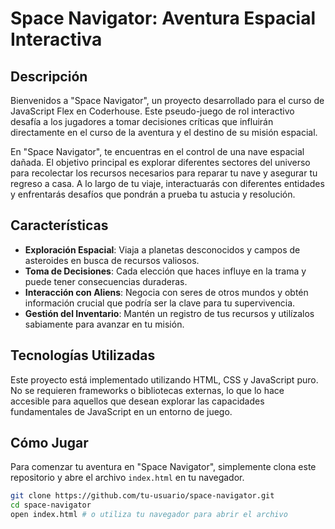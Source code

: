 # Space Navigator: Aventura Espacial Interactiva

## Descripción

Bienvenidos a "Space Navigator", un proyecto desarrollado para el curso de JavaScript Flex en Coderhouse. Este pseudo-juego de rol interactivo desafía a los jugadores a tomar decisiones críticas que influirán directamente en el curso de la aventura y el destino de su misión espacial.

En "Space Navigator", te encuentras en el control de una nave espacial dañada. El objetivo principal es explorar diferentes sectores del universo para recolectar los recursos necesarios para reparar tu nave y asegurar tu regreso a casa. A lo largo de tu viaje, interactuarás con diferentes entidades y enfrentarás desafíos que pondrán a prueba tu astucia y resolución.

## Características

- **Exploración Espacial**: Viaja a planetas desconocidos y campos de asteroides en busca de recursos valiosos.
- **Toma de Decisiones**: Cada elección que haces influye en la trama y puede tener consecuencias duraderas.
- **Interacción con Aliens**: Negocia con seres de otros mundos y obtén información crucial que podría ser la clave para tu supervivencia.
- **Gestión del Inventario**: Mantén un registro de tus recursos y utilízalos sabiamente para avanzar en tu misión.

## Tecnologías Utilizadas

Este proyecto está implementado utilizando HTML, CSS y JavaScript puro. No se requieren frameworks o bibliotecas externas, lo que lo hace accesible para aquellos que desean explorar las capacidades fundamentales de JavaScript en un entorno de juego.

## Cómo Jugar

Para comenzar tu aventura en "Space Navigator", simplemente clona este repositorio y abre el archivo `index.html` en tu navegador. 

```bash
git clone https://github.com/tu-usuario/space-navigator.git
cd space-navigator
open index.html # o utiliza tu navegador para abrir el archivo
